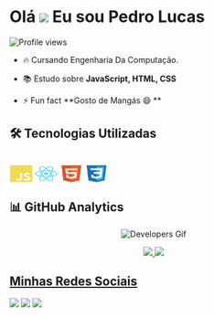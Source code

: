 <h1 align="left"> Olá <img src="https://raw.githubusercontent.com/kaueMarques/kaueMarques/master/hi.gif" height="30px"> Eu sou Pedro Lucas</h1>
<p align="left"> <img src="https://komarev.com/ghpvc/?username=Meiamonee&color=yellow" alt="Profile views" /> </p>

- 🔥 Cursando Engenharia Da Computação.

- 📚 Estudo sobre **JavaScript, HTML, CSS**

- ⚡ Fun fact **Gosto de Mangás 😄 **

## 🛠 Tecnologias Utilizadas
<div style="display: inline_block"><br>
  <img align="center" alt="Rafa-Js" height="30" width="40" src="https://raw.githubusercontent.com/devicons/devicon/master/icons/javascript/javascript-plain.svg">
  <img align="center" alt="Rafa-React" height="30" width="40" src="https://raw.githubusercontent.com/devicons/devicon/master/icons/react/react-original.svg">
  <img align="center" alt="Rafa-HTML" height="30" width="40" src="https://raw.githubusercontent.com/devicons/devicon/master/icons/html5/html5-original.svg">
  <img align="center" alt="Rafa-CSS" height="30" width="40" src="https://raw.githubusercontent.com/devicons/devicon/master/icons/css3/css3-original.svg">

</div>

## 📊 GitHub Analytics
<div align="center">

![Developers Gif](https://user-images.githubusercontent.com/105456789/213901208-7086f752-6eb7-45f9-b65e-c766a9e9d6e3.gif)

</div>

<div align="center">
  <a href="https://github.com/Meiamonee">
  <img height="180em" src="https://github-readme-stats.vercel.app/api?username=Meiamonee&show_icons=true&theme=cobalt&include_all_commits=true&count_private=true"/>
  <img height="180em" src="https://github-readme-stats.vercel.app/api/top-langs/?username=Meiamonee&layout=compact&langs_count=7&theme=cobalt"/>
</div>

## Minhas Redes Sociais

<div> 
  <a href="https://www.instagram.com/pedro_vlsf/" target="_blank"><img src="https://img.shields.io/badge/-Instagram-%23E4405F?style=for-the-badge&logo=instagram&logoColor=white" target="_blank"></a> 
  <a href = "mailto:meiamonebr@hotmail.com"><img src="https://img.shields.io/badge/-Gmail-%23333?style=for-the-badge&logo=gmail&logoColor=white" target="_blank"></a>
  <a href="" target="_blank"><img src="https://img.shields.io/badge/-LinkedIn-%230077B5?style=for-the-badge&logo=linkedin&logoColor=white" target="_blank"></a> 
  
</div>
